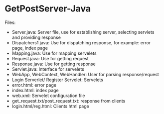 # GetPostServer-Java

Files:
- Server.java: Server file, use for establishing server, selecting servlets and providing response
- Dispatchers1.java: Use for dispatching response, for example: error page, index page
- Mapping.java: Use for mapping servelets
- Request.java: Use for getting request
- Response.java: Use for getting response
- Servlet.java: Interface for servelets
- WebApp, WebContext, WebHandler: User for parsing response/request
- Login Serverlet/ Register Servelet: Servelets
- error.html: error page
- index.html: index page
- web.xml: Servelet configuration file
- get_request.txt/post_request.txt: response from clients
- login.html/reg.html: Clients html page
